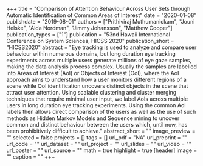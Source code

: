 +++
title = "Comparison of Attention Behaviour Across User Sets through Automatic Identification of Common Areas of Interest"
date = "2020-01-08"
publishdate = "2019-08-01"
authors = ["Prithiviraj Muthumanickam", "Jouni Helske", "Aida Nordman", "Jimmy Johansson", "Matthew Cooper"]
publication_types = ["1"]
publication = "53nd Hawaii International Conference on System Sciences, HICSS 2020"
publication_short = "HICSS2020"
abstract = "Eye tracking is used to analyze and compare user behaviour within numerous domains, but long duration eye tracking experiments across multiple users generate millions of eye gaze samples, making the data analysis process complex. Usually the samples are labelled into Areas of Interest (AoI) or Objects of Interest (OoI), where the AoI approach aims to understand how a user monitors different regions of a scene while OoI identification uncovers distinct objects in the scene that attract user attention. Using scalable clustering and cluster merging techniques that require minimal user input, we label AoIs across multiple users in long duration eye tracking experiments. Using the common AoI labels then allows direct comparison of the users as well as the use of such methods as Hidden Markov Models and Sequence mining to uncover common and distinct behaviour between the users which, until now, has been prohibitively difficult to achieve."
abstract_short = ""
image_preview = ""
selected = false
projects = []
tags = []
url_pdf = "NA"
url_preprint = ""
url_code = ""
url_dataset = ""
url_project = ""
url_slides = ""
url_video = ""
url_poster = ""
url_source = ""
math = true
highlight = true
[header]
image = ""
caption = ""
+++
